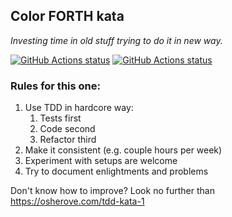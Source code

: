 ## Color FORTH kata

*Investing time in old stuff trying to do it in new way.*

<a href="https://github.com/vlnn/tdd-csharp-calc"><img alt="GitHub Actions status" src="https://github.com/vlnn/cff/workflows/.NET%20Core/badge.svg"></a>
<a href="https://github.com/vlnn/tdd-csharp-calc"><img alt="GitHub Actions status" src="https://github.com/vlnn/cff/workflows/Tests/badge.svg"></a>

### Rules for this one:
1. Use TDD in hardcore way:
    1. Tests first
    1. Code second
    1. Refactor third
2. Make it consistent (e.g. couple hours per week)
3. Experiment with setups are welcome
4. Try to document enlightments and problems

Don't know how to improve? Look no further than https://osherove.com/tdd-kata-1
